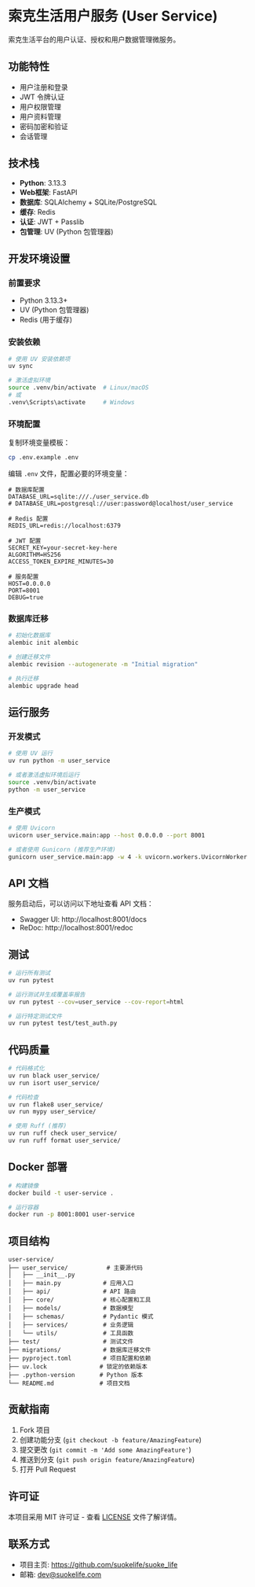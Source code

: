 # 索克生活用户服务 (User Service)

索克生活平台的用户认证、授权和用户数据管理微服务。

## 功能特性

- 用户注册和登录
- JWT 令牌认证
- 用户权限管理
- 用户资料管理
- 密码加密和验证
- 会话管理

## 技术栈

- **Python**: 3.13.3
- **Web框架**: FastAPI
- **数据库**: SQLAlchemy + SQLite/PostgreSQL
- **缓存**: Redis
- **认证**: JWT + Passlib
- **包管理**: UV (Python 包管理器)

## 开发环境设置

### 前置要求

- Python 3.13.3+
- UV (Python 包管理器)
- Redis (用于缓存)

### 安装依赖

```bash
# 使用 UV 安装依赖项
uv sync

# 激活虚拟环境
source .venv/bin/activate  # Linux/macOS
# 或
.venv\Scripts\activate     # Windows
```

### 环境配置

复制环境变量模板：
```bash
cp .env.example .env
```

编辑 `.env` 文件，配置必要的环境变量：
```env
# 数据库配置
DATABASE_URL=sqlite:///./user_service.db
# DATABASE_URL=postgresql://user:password@localhost/user_service

# Redis 配置
REDIS_URL=redis://localhost:6379

# JWT 配置
SECRET_KEY=your-secret-key-here
ALGORITHM=HS256
ACCESS_TOKEN_EXPIRE_MINUTES=30

# 服务配置
HOST=0.0.0.0
PORT=8001
DEBUG=true
```

### 数据库迁移

```bash
# 初始化数据库
alembic init alembic

# 创建迁移文件
alembic revision --autogenerate -m "Initial migration"

# 执行迁移
alembic upgrade head
```

## 运行服务

### 开发模式

```bash
# 使用 UV 运行
uv run python -m user_service

# 或者激活虚拟环境后运行
source .venv/bin/activate
python -m user_service
```

### 生产模式

```bash
# 使用 Uvicorn
uvicorn user_service.main:app --host 0.0.0.0 --port 8001

# 或者使用 Gunicorn (推荐生产环境)
gunicorn user_service.main:app -w 4 -k uvicorn.workers.UvicornWorker
```

## API 文档

服务启动后，可以访问以下地址查看 API 文档：

- Swagger UI: http://localhost:8001/docs
- ReDoc: http://localhost:8001/redoc

## 测试

```bash
# 运行所有测试
uv run pytest

# 运行测试并生成覆盖率报告
uv run pytest --cov=user_service --cov-report=html

# 运行特定测试文件
uv run pytest test/test_auth.py
```

## 代码质量

```bash
# 代码格式化
uv run black user_service/
uv run isort user_service/

# 代码检查
uv run flake8 user_service/
uv run mypy user_service/

# 使用 Ruff (推荐)
uv run ruff check user_service/
uv run ruff format user_service/
```

## Docker 部署

```bash
# 构建镜像
docker build -t user-service .

# 运行容器
docker run -p 8001:8001 user-service
```

## 项目结构

```
user-service/
├── user_service/           # 主要源代码
│   ├── __init__.py
│   ├── main.py            # 应用入口
│   ├── api/               # API 路由
│   ├── core/              # 核心配置和工具
│   ├── models/            # 数据模型
│   ├── schemas/           # Pydantic 模式
│   ├── services/          # 业务逻辑
│   └── utils/             # 工具函数
├── test/                  # 测试文件
├── migrations/            # 数据库迁移文件
├── pyproject.toml         # 项目配置和依赖
├── uv.lock               # 锁定的依赖版本
├── .python-version       # Python 版本
└── README.md             # 项目文档
```

## 贡献指南

1. Fork 项目
2. 创建功能分支 (`git checkout -b feature/AmazingFeature`)
3. 提交更改 (`git commit -m 'Add some AmazingFeature'`)
4. 推送到分支 (`git push origin feature/AmazingFeature`)
5. 打开 Pull Request

## 许可证

本项目采用 MIT 许可证 - 查看 [LICENSE](LICENSE) 文件了解详情。

## 联系方式

- 项目主页: https://github.com/suokelife/suoke_life
- 邮箱: dev@suokelife.com 